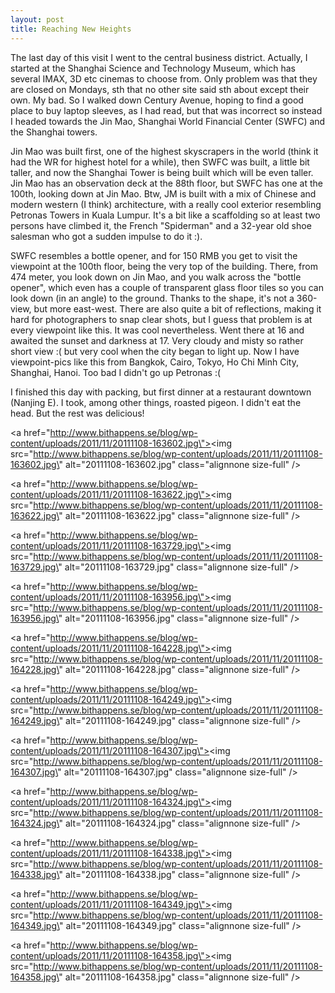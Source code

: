 ```yaml
---
layout: post
title: Reaching New Heights
---
```


The last day of this visit I went to the central business district. Actually, I started at the Shanghai Science and Technology Museum, which has several IMAX, 3D etc cinemas to choose from. Only problem was that they are closed on Mondays, sth that no other site said sth about except their own. My bad. So I walked down Century Avenue, hoping to find a good place to buy laptop sleeves, as I had read, but that was incorrect so instead I headed towards the Jin Mao, Shanghai World Financial Center (SWFC) and the Shanghai towers.

<!--more-->







Jin Mao was built first, one of the highest skyscrapers in the world (think it had the WR for highest hotel for a while), then SWFC was built, a little bit taller, and now the Shanghai Tower is being built which will be even taller. Jin Mao has an observation deck at the 88th floor, but SWFC has one at the 100th, looking down at Jin Mao. Btw, JM is built with a mix of Chinese and modern western (I think) architecture, with a really cool exterior resembling Petronas Towers in Kuala Lumpur. It\'s a bit like a scaffolding so at least two persons have climbed it, the French \"Spiderman\" and a 32-year old shoe salesman who got a sudden impulse to do it :).

SWFC resembles a bottle opener, and for 150 RMB you get to visit the viewpoint at the 100th floor, being the very top of the building. There, from 474 meter, you look down on Jin Mao, and you walk across the \"bottle opener\", which even has a couple of transparent glass floor tiles so you can look down (in an angle) to the ground. Thanks to the shape, it\'s not a 360-view, but more east-west. There are also quite a bit of reflections, making it hard for photographers to snap clear shots, but I guess that problem is at every viewpoint like this. It was cool nevertheless. Went there at 16 and awaited the sunset and darkness at 17. Very cloudy and misty so rather short view :( but very cool when the city began to light up. Now I have viewpoint-pics like this from Bangkok, Cairo, Tokyo, Ho Chi Minh City, Shanghai, Hanoi. Too bad I didn\'t go up Petronas :(

I finished this day with packing, but first dinner at a restaurant downtown (Nanjing E). I took, among other things, roasted pigeon. I didn\'t eat the head. But the rest was delicious!

<a href=\"http://www.bithappens.se/blog/wp-content/uploads/2011/11/20111108-163602.jpg\"><img src=\"http://www.bithappens.se/blog/wp-content/uploads/2011/11/20111108-163602.jpg\" alt=\"20111108-163602.jpg\" class=\"alignnone size-full\" /></a>

<a href=\"http://www.bithappens.se/blog/wp-content/uploads/2011/11/20111108-163622.jpg\"><img src=\"http://www.bithappens.se/blog/wp-content/uploads/2011/11/20111108-163622.jpg\" alt=\"20111108-163622.jpg\" class=\"alignnone size-full\" /></a>

<a href=\"http://www.bithappens.se/blog/wp-content/uploads/2011/11/20111108-163729.jpg\"><img src=\"http://www.bithappens.se/blog/wp-content/uploads/2011/11/20111108-163729.jpg\" alt=\"20111108-163729.jpg\" class=\"alignnone size-full\" /></a>

<a href=\"http://www.bithappens.se/blog/wp-content/uploads/2011/11/20111108-163956.jpg\"><img src=\"http://www.bithappens.se/blog/wp-content/uploads/2011/11/20111108-163956.jpg\" alt=\"20111108-163956.jpg\" class=\"alignnone size-full\" /></a>

<a href=\"http://www.bithappens.se/blog/wp-content/uploads/2011/11/20111108-164228.jpg\"><img src=\"http://www.bithappens.se/blog/wp-content/uploads/2011/11/20111108-164228.jpg\" alt=\"20111108-164228.jpg\" class=\"alignnone size-full\" /></a>

<a href=\"http://www.bithappens.se/blog/wp-content/uploads/2011/11/20111108-164249.jpg\"><img src=\"http://www.bithappens.se/blog/wp-content/uploads/2011/11/20111108-164249.jpg\" alt=\"20111108-164249.jpg\" class=\"alignnone size-full\" /></a>

<a href=\"http://www.bithappens.se/blog/wp-content/uploads/2011/11/20111108-164307.jpg\"><img src=\"http://www.bithappens.se/blog/wp-content/uploads/2011/11/20111108-164307.jpg\" alt=\"20111108-164307.jpg\" class=\"alignnone size-full\" /></a>

<a href=\"http://www.bithappens.se/blog/wp-content/uploads/2011/11/20111108-164324.jpg\"><img src=\"http://www.bithappens.se/blog/wp-content/uploads/2011/11/20111108-164324.jpg\" alt=\"20111108-164324.jpg\" class=\"alignnone size-full\" /></a>

<a href=\"http://www.bithappens.se/blog/wp-content/uploads/2011/11/20111108-164338.jpg\"><img src=\"http://www.bithappens.se/blog/wp-content/uploads/2011/11/20111108-164338.jpg\" alt=\"20111108-164338.jpg\" class=\"alignnone size-full\" /></a>

<a href=\"http://www.bithappens.se/blog/wp-content/uploads/2011/11/20111108-164349.jpg\"><img src=\"http://www.bithappens.se/blog/wp-content/uploads/2011/11/20111108-164349.jpg\" alt=\"20111108-164349.jpg\" class=\"alignnone size-full\" /></a>

<a href=\"http://www.bithappens.se/blog/wp-content/uploads/2011/11/20111108-164358.jpg\"><img src=\"http://www.bithappens.se/blog/wp-content/uploads/2011/11/20111108-164358.jpg\" alt=\"20111108-164358.jpg\" class=\"alignnone size-full\" /></a>